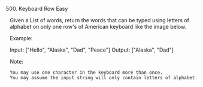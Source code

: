 500. Keyboard Row
Easy

Given a List of words, return the words that can be typed using letters of alphabet on only one row's of American keyboard like the image below.

 

 

Example:

Input: ["Hello", "Alaska", "Dad", "Peace"]
Output: ["Alaska", "Dad"]

 

Note:

    You may use one character in the keyboard more than once.
    You may assume the input string will only contain letters of alphabet.
